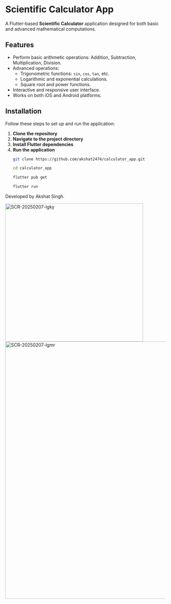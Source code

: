 # Scientific Calculator App

A Flutter-based **Scientific Calculator** application designed for both basic and advanced mathematical computations.

## Features
- Perform basic arithmetic operations: Addition, Subtraction, Multiplication, Division.
- Advanced operations:
  - Trigonometric functions: `sin`, `cos`, `tan`, etc.
  - Logarithmic and exponential calculations.
  - Square root and power functions.
- Interactive and responsive user interface.
- Works on both iOS and Android platforms.

## Installation
Follow these steps to set up and run the application:

1. **Clone the repository**
2. **Navigate to the project directory**
3. **Install Flutter dependencies**
4. **Run the application**
   ```bash
   git clone https://github.com/akshat2474/calculator_app.git
   
   cd calculator_app
   
   flutter pub get
   
   flutter run

Developed by Akshat Singh.




<img width="433" alt="SCR-20250207-lgky" src="https://github.com/user-attachments/assets/4f1aa214-c19b-45c1-93d9-54fbf13e0143" />
<img width="807" alt="SCR-20250207-lgmr" src="https://github.com/user-attachments/assets/8ec92c34-6ff6-4c24-b3f5-5fbe6c4189e8" />
